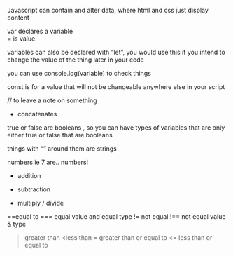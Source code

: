 Javascript can contain and alter data, where html and css just display content 

var declares a variable  
 = is value

variables can also be declared with “let”, you would use this if you intend to change the value of the thing later in your code

you can use console.log(variable) to check things

const is for a value that will not be changeable anywhere else in your script 

// to leave a note on something 

+ concatenates 

true or false are booleans , so you can have types of variables that are only either true or false that are booleans

things with “” around them are strings

numbers ie 7 are.. numbers!

+ addition 
- subtraction  
* multiply 
 / divide

==equal to
=== equal value and equal type 
!= not equal
!== not equal value & type
>greater than
<less than
>= greater than or equal to
<= less than or equal to